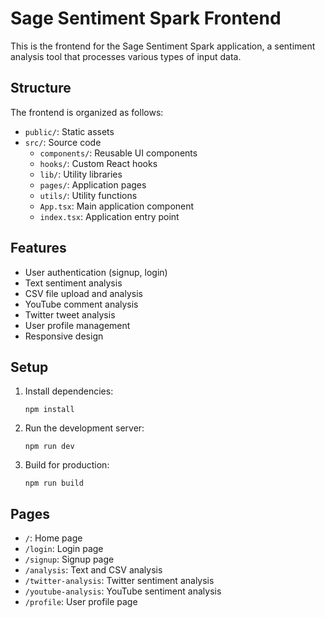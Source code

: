# Sage Sentiment Spark Frontend

This is the frontend for the Sage Sentiment Spark application, a sentiment analysis tool that processes various types of input data.

## Structure

The frontend is organized as follows:

- `public/`: Static assets
- `src/`: Source code
  - `components/`: Reusable UI components
  - `hooks/`: Custom React hooks
  - `lib/`: Utility libraries
  - `pages/`: Application pages
  - `utils/`: Utility functions
  - `App.tsx`: Main application component
  - `index.tsx`: Application entry point

## Features

- User authentication (signup, login)
- Text sentiment analysis
- CSV file upload and analysis
- YouTube comment analysis
- Twitter tweet analysis
- User profile management
- Responsive design

## Setup

1. Install dependencies:
   ```
   npm install
   ```

2. Run the development server:
   ```
   npm run dev
   ```

3. Build for production:
   ```
   npm run build
   ```

## Pages

- `/`: Home page
- `/login`: Login page
- `/signup`: Signup page
- `/analysis`: Text and CSV analysis
- `/twitter-analysis`: Twitter sentiment analysis
- `/youtube-analysis`: YouTube sentiment analysis
- `/profile`: User profile page
